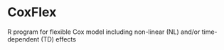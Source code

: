 # CoxFlex
R program for flexible Cox model including non-linear (NL) and/or time-dependent (TD) effects

